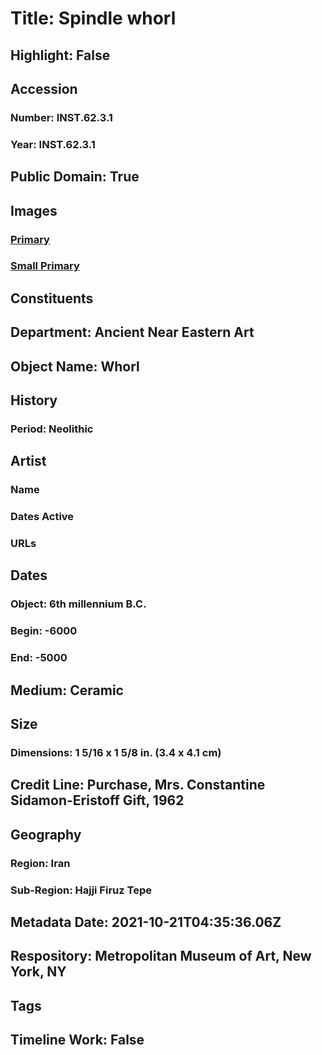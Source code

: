 # Title: Spindle whorl
## Highlight: False
## Accession
### Number: INST.62.3.1
### Year: INST.62.3.1
## Public Domain: True
## Images
### [Primary](https://images.metmuseum.org/CRDImages/an/original/MEINST62_3_1.jpg)
### [Small Primary](https://images.metmuseum.org/CRDImages/an/web-large/MEINST62_3_1.jpg)
## Constituents
## Department: Ancient Near Eastern Art
## Object Name: Whorl
## History
### Period: Neolithic
## Artist
### Name
### Dates Active
### URLs
## Dates
### Object: 6th millennium B.C.
### Begin: -6000
### End: -5000
## Medium: Ceramic
## Size
### Dimensions: 1 5/16 x 1 5/8 in. (3.4 x 4.1 cm)
## Credit Line: Purchase, Mrs. Constantine Sidamon-Eristoff Gift, 1962
## Geography
### Region: Iran
### Sub-Region: Hajji Firuz Tepe
## Metadata Date: 2021-10-21T04:35:36.06Z
## Respository: Metropolitan Museum of Art, New York, NY
## Tags
## Timeline Work: False